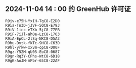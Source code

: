 ## 2024-11-04 14 : 00 的 GreenHub 许可证
```
R9jv-e75H-YxIH-TgC8-E2D0
R9ia-Tn3D-jJVF-5QC8-E793
R9iV-1icc-eTXb-5jC8-77EB
R9iF-7iJl-ahOe-LzC8-1703
R9iA-EpCL-2lSq-NKC8-D5A3
R9hu-Dytk-fkTc-9HC8-C63D
R9hl-yrkw-xxvm-opC8-D00F
R9gz-Y52M-qU05-EoC8-0687
R9gn-Rq3Y-CPhs-WtC8-6D18
R9gK-AoJM-mPbr-65C8-22AF
```
